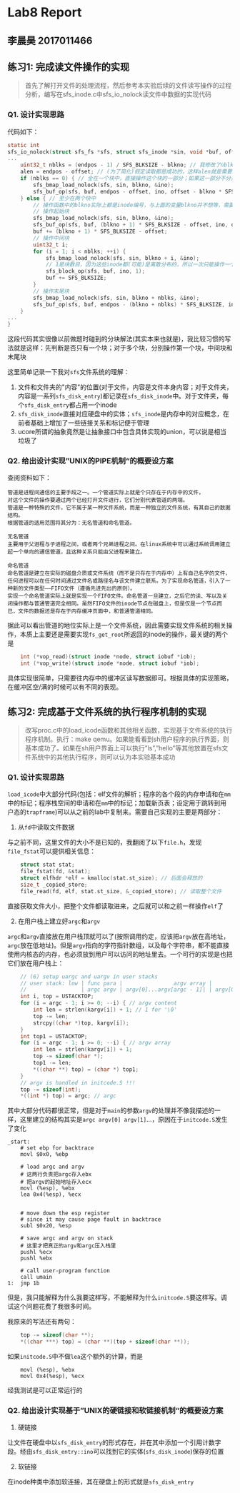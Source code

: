 # Lab8 Report
## 李晨昊 2017011466

## 练习1: 完成读文件操作的实现
> 首先了解打开文件的处理流程，然后参考本实验后续的文件读写操作的过程分析，编写在sfs_inode.c中sfs_io_nolock读文件中数据的实现代码

### Q1. 设计实现思路
代码如下：
```c
static int
sfs_io_nolock(struct sfs_fs *sfs, struct sfs_inode *sin, void *buf, off_t offset, size_t *alenp, bool write) {
...
    uint32_t nblks = (endpos - 1) / SFS_BLKSIZE - blkno; // 我修改了nblks的定义，比较方便我后面处理
    alen = endpos - offset; // (为了简化)假定读取都是成功的，这样alen就是需要读取的总长度
    if (nblks == 0) { // 全在一个块中，直接操作这个块的一部分；如果这一部分不分开处理，按照下面的逻辑会对这个块操作两次
        sfs_bmap_load_nolock(sfs, sin, blkno, &ino);
        sfs_buf_op(sfs, buf, endpos - offset, ino, offset - blkno * SFS_BLKSIZE);
    } else { // 至少在两个块中
        // 操作函数中的blkno实际上都是inode编号，与上面的变量blkno并不想等，需要sfs_bmap_load_nolock读出某个block到底是哪个inode
        // 操作起始块
        sfs_bmap_load_nolock(sfs, sin, blkno, &ino);
        sfs_buf_op(sfs, buf, (blkno + 1) * SFS_BLKSIZE - offset, ino, offset - blkno * SFS_BLKSIZE);
        buf += (blkno + 1) * SFS_BLKSIZE - offset;
        // 操作中间块
        uint32_t i;
        for (i = 1; i < nblks; ++i) {
            sfs_bmap_load_nolock(sfs, sin, blkno + i, &ino);
            // 1是块数目，因为这些inode都(可能)是离散分布的，所以一次只能操作一个块
            sfs_block_op(sfs, buf, ino, 1);
            buf += SFS_BLKSIZE;
        }
        // 操作末尾块
        sfs_bmap_load_nolock(sfs, sin, blkno + nblks, &ino);
        sfs_buf_op(sfs, buf, endpos - (blkno + nblks) * SFS_BLKSIZE, ino, 0);
    }
...
}
```
这段代码其实很像以前做题时碰到的分块解法(其实本来也就是)，我比较习惯的写法就是这样：先判断是否只有一个块；对于多个块，分别操作第一个块，中间块和末尾块

这里简单记录一下我对`sfs`文件系统的理解：
1. 文件和文件夹的"内容"的位置(对于文件，内容是文件本身内容；对于文件夹，内容是一系列`sfs_disk_entry`)都记录在`sfs_disk_inode`中。对于文件夹，每个`sfs_disk_entry`都占用一个inode
2. `sfs_disk_inode`直接对应硬盘中的实体；`sfs_inode`是内存中的对应概念，在前者基础上增加了一些链接关系和标记便于管理
3. ucore所谓的抽象竟然是让抽象接口中包含具体实现的union，可以说是相当垃圾了

### Q2. 给出设计实现”UNIX的PIPE机制“的概要设方案
查阅资料如下：
```
管道是进程间通信的主要手段之一。一个管道实际上就是个只存在于内存中的文件，
对这个文件的操作要通过两个已经打开文件进行，它们分别代表管道的两端。
管道是一种特殊的文件，它不属于某一种文件系统，而是一种独立的文件系统，有其自己的数据结构。
根据管道的适用范围将其分为：无名管道和命名管道。

无名管道
主要用于父进程与子进程之间，或者两个兄弟进程之间。在linux系统中可以通过系统调用建立起一个单向的通信管道，且这种关系只能由父进程来建立。

命名管道
命名管道是建立在实际的磁盘介质或文件系统（而不是只存在于内存中）上有自己名字的文件，任何进程可以在任何时间通过文件名或路径名与该文件建立联系。为了实现命名管道，引入了一种新的文件类型——FIFO文件（遵循先进先出的原则）。
实现一个命名管道实际上就是实现一个FIFO文件。命名管道一旦建立，之后它的读、写以及关闭操作都与普通管道完全相同。虽然FIFO文件的inode节点在磁盘上，但是仅是一个节点而已，文件的数据还是存在于内存缓冲页面中，和普通管道相同。
```

据此可以看出管道的地位实际上是一个文件系统，因此需要实现文件系统的相关操作，本质上主要还是需要实现`fs_get_root`所返回的inode的操作，最关键的两个是
```c
    int (*vop_read)(struct inode *node, struct iobuf *iob);
    int (*vop_write)(struct inode *node, struct iobuf *iob);
```
具体实现很简单，只需要往内存中的缓冲区读写数据即可。根据具体的实现策略，在缓冲区空/满的时候可以有不同的表现。

## 练习2: 完成基于文件系统的执行程序机制的实现
> 改写proc.c中的load_icode函数和其他相关函数，实现基于文件系统的执行程序机制。执行：make qemu。如果能看看到sh用户程序的执行界面，则基本成功了。如果在sh用户界面上可以执行”ls”,”hello”等其他放置在sfs文件系统中的其他执行程序，则可以认为本实验基本成功

### Q1. 设计实现思路
`load_icode`中大部分代码(包括：elf文件的解析；程序的各个段的内存申请和在`mm`中的标记；程序栈空间的申请和在`mm`中的标记；加载新页表；设定用于跳转到用户态的`trapframe`)可以从之前的lab中复制来。需要自己实现的主要是两部分：
1. 从`fd`中读取文件数据

与之前不同，这里文件的大小不是已知的，我翻阅了以下`file.h`，发现`file_fstat`可以提供相关信息：
```c
    struct stat stat;
    file_fstat(fd, &stat);
    struct elfhdr *elf = kmalloc(stat.st_size); // 后面会释放的
    size_t _copied_store;
    file_read(fd, elf, stat.st_size, &_copied_store); // 读取整个文件
```
直接获取文件大小，把整个文件都读取进来，之后就可以和之前一样操作`elf`了

2. 在用户栈上建立好`argc`和`argv`

`argc`和`argv`直接放在用户栈顶就可以了(按照调用约定，应该把`argv`放在高地址，`argc`放在低地址)。但是`argv`指向的字符指针数组，以及每个字符串，都不能直接使用内核态的内存，也必须放到用户可以访问的地址里去。一个可行的实现是也把它们放在用户栈上：
```c
    // (6) setup uargc and uargv in user stacks
    // user stack: low | func para |                argv array |              argv content | highest 
    //                 | argc argv | argv[0]...argv[argc - 1]| | argv[0]...argv[argc - 1]| |
    int i, top = USTACKTOP;
    for (i = argc - 1; i >= 0; --i) { // argv content
        int len = strlen(kargv[i]) + 1; // 1 for '\0'
        top -= len;
        strcpy((char *)top, kargv[i]);
    }
    int top1 = USTACKTOP;
    for (i = argc - 1; i >= 0; --i) { // argv array
        int len = strlen(kargv[i]) + 1;
        top -= sizeof(char *);
        top1 -= len;
        *((char **) top) = (char *) top1;
    }
    // argv is handled in initcode.S !!!
    top -= sizeof(int);
    *((int *) top) = argc; // argc
```
其中大部分代码都很正常，但是对于`main`的参数`argv`的处理并不像我描述的一样，这里建立的结构其实是`argc argv[0] argv[1]`...，原因在于`initcode.S`发生了变化
```x86asm
_start:
    # set ebp for backtrace
    movl $0x0, %ebp

    # load argc and argv
    # 这两行负责把argc存入ebx
    # 把argv的起始地址存入ecx
    movl (%esp), %ebx
    lea 0x4(%esp), %ecx


    # move down the esp register
    # since it may cause page fault in backtrace
    subl $0x20, %esp

    # save argc and argv on stack
    # 这里才把真正的argv和argc压入栈里
    pushl %ecx
    pushl %ebx

    # call user-program function
    call umain
1:  jmp 1b
```
但是，我只能解释为什么我要这样写，不能解释为什么`initcode.S`要这样写。调试这个问题花费了我很多时间。

我原来的写法还有两句：
```c
    top -= sizeof(char **);
    *((char ***) top) = (char **)(top + sizeof(char **));
```
如果`initcode.S`中不做`lea`这个额外的计算，而是
```x86asm
    movl (%esp), %ebx
    movl 0x4(%esp), %ecx
```
经我测试是可以正常运行的

### Q2. 给出设计实现基于”UNIX的硬链接和软链接机制“的概要设方案
1. 硬链接

让文件在硬盘中以`sfs_disk_entry`的形式存在，并在其中添加一个引用计数字段。经由`sfs_disk_entry::ino`可以找到它的实体(`sfs_disk_inode`)保存的位置

2. 软链接

在inode种类中添加软连接，其在硬盘上的形式就是`sfs_disk_entry`